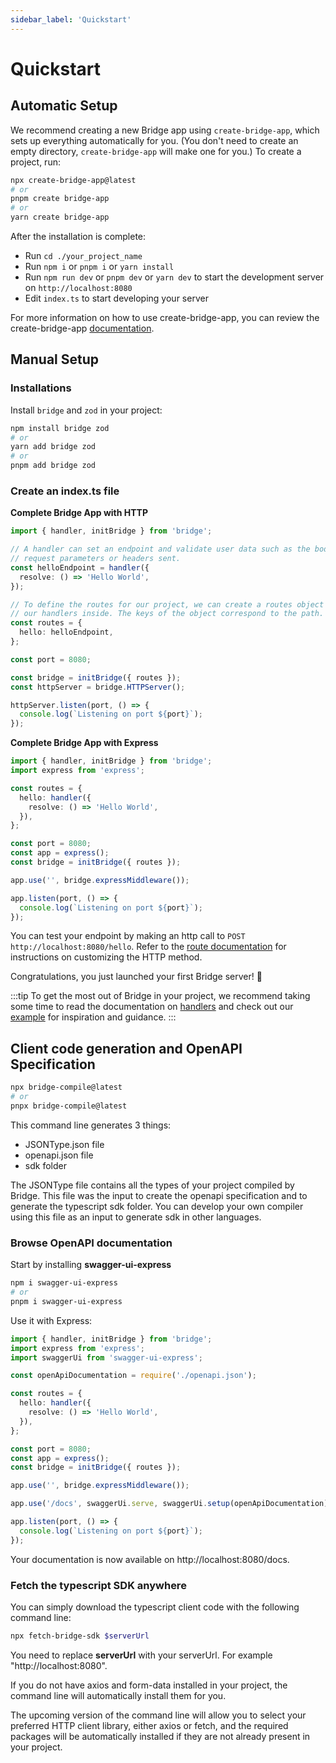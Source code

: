 ```yaml
---
sidebar_label: 'Quickstart'
---
```


# Quickstart

## Automatic Setup

We recommend creating a new Bridge app using `create-bridge-app`, which sets up everything automatically for you. (You don't need to create an empty directory, `create-bridge-app` will make one for you.) To create a project, run:

```bash title='terminal'
npx create-bridge-app@latest
# or
pnpm create bridge-app
# or
yarn create bridge-app
```

After the installation is complete:

- Run `cd ./your_project_name`
- Run `npm i` or `pnpm i` or `yarn install`
- Run `npm run dev` or `pnpm dev` or `yarn dev` to start the development server on `http://localhost:8080`
- Edit `index.ts` to start developing your server

For more information on how to use create-bridge-app, you can review the create-bridge-app [documentation](https://www.npmjs.com/package/create-bridge-app).

## Manual Setup

### Installations

Install `bridge` and `zod` in your project:

```bash title='terminal'
npm install bridge zod
# or
yarn add bridge zod
# or
pnpm add bridge zod
```

### Create an index.ts file

**Complete Bridge App with HTTP**

```ts twoslash title='server.ts' showLineNumbers
import { handler, initBridge } from 'bridge';

// A handler can set an endpoint and validate user data such as the body, files,
// request parameters or headers sent.
const helloEndpoint = handler({
  resolve: () => 'Hello World',
});

// To define the routes for our project, we can create a routes object and place
// our handlers inside. The keys of the object correspond to the path.
const routes = {
  hello: helloEndpoint,
};

const port = 8080;

const bridge = initBridge({ routes });
const httpServer = bridge.HTTPServer();

httpServer.listen(port, () => {
  console.log(`Listening on port ${port}`);
});
```

**Complete Bridge App with Express**

```ts twoslash title='server.ts' showLineNumbers
import { handler, initBridge } from 'bridge';
import express from 'express';

const routes = {
  hello: handler({
    resolve: () => 'Hello World',
  }),
};

const port = 8080;
const app = express();
const bridge = initBridge({ routes });

app.use('', bridge.expressMiddleware());

app.listen(port, () => {
  console.log(`Listening on port ${port}`);
});
```


You can test your endpoint by making an http call to `POST http://localhost:8080/hello`. Refer to the [route documentation](bridge/routes.md) for instructions on customizing the HTTP method.

Congratulations, you just launched your first Bridge server! 🥳

:::tip
To get the most out of Bridge in your project, we recommend taking some time to read the documentation on [handlers](bridge/handler) and check out our [example](examples/example) for inspiration and guidance.
:::

## Client code generation and OpenAPI Specification

```bash title='terminal'
npx bridge-compile@latest
# or
pnpx bridge-compile@latest
```

This command line generates 3 things:
- JSONType.json file
- openapi.json file
- sdk folder

The JSONType file contains all the types of your project compiled by Bridge. This file was the input to create the openapi specification and to generate the typescript sdk folder. You can develop your own compiler using this file as an input to generate sdk in other languages.

### Browse OpenAPI documentation

Start by installing **swagger-ui-express**

```bash title='terminal'
npm i swagger-ui-express
# or
pnpm i swagger-ui-express
```

Use it with Express:

```ts title='server.ts' showLineNumbers
import { handler, initBridge } from 'bridge';
import express from 'express';
import swaggerUi from 'swagger-ui-express';

const openApiDocumentation = require('./openapi.json');

const routes = {
  hello: handler({
    resolve: () => 'Hello World',
  }),
};

const port = 8080;
const app = express();
const bridge = initBridge({ routes });

app.use('', bridge.expressMiddleware());

app.use('/docs', swaggerUi.serve, swaggerUi.setup(openApiDocumentation));

app.listen(port, () => {
  console.log(`Listening on port ${port}`);
});
```

Your documentation is now available on http://localhost:8080/docs.

### Fetch the typescript SDK anywhere

You can simply download the typescript client code with the following command line:

```bash title='terminal'
npx fetch-bridge-sdk $serverUrl
```

You need to replace **serverUrl** with your serverUrl. For example "http://localhost:8080". 

If you do not have axios and form-data installed in your project, the command line will automatically install them for you.

The upcoming version of the command line will allow you to select your preferred HTTP client library, either axios or fetch, and the required packages will be automatically installed if they are not already present in your project.